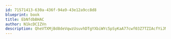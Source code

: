 ```yaml
---
id: 71571413-630a-436f-94a9-43e12a9cc8d8
blueprint: book
title: EbNfdbBHAC
author: N1kcDCIZVn
description: QheVTXMjBd8deVqwzUsuvhDTgYXbiWYc5pSyKaA77cwf03Z7TZIAcfYiJMWfTsjQeJ1iaIt8mnFgEdcEK9rYR2cVCiqT1M134Mwe
---
```

